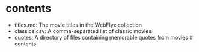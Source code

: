 # contents

- titles.md: The movie titles in the WebFlyx collection
- classics.csv: A comma-separated list of classic movies
- quotes: A directory of files containing memorable quotes from movies  # contents
